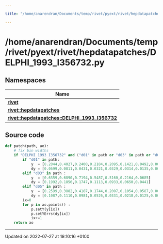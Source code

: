 ```yaml
---

title: "/home/anarendran/Documents/temp/rivet/pyext/rivet/hepdatapatches/DELPHI_1993_I356732.py"

---
```


# /home/anarendran/Documents/temp/rivet/pyext/rivet/hepdatapatches/DELPHI_1993_I356732.py



## Namespaces

| Name           |
| -------------- |
| **[rivet](http://example.org/namespaces/namespacerivet/)**  |
| **[rivet::hepdatapatches](http://example.org/namespaces/namespacerivet_1_1hepdatapatches/)**  |
| **[rivet::hepdatapatches::DELPHI_1993_I356732](http://example.org/namespaces/namespacerivet_1_1hepdatapatches_1_1delphi__1993__i356732/)**  |




## Source code

```python
def patch(path, ao):
    # fix bin widths
    if "DELPHI_1993_I356732" and ("d01" in path or "d03" in path or "d05" in path):
        if "d01" in path: 
            y  = [0.2044,0.4027,0.2400,0.2104,0.2095,0.1421,0.0492,0.0051]
            dy = [0.0699,0.0811,0.0431,0.0321,0.0329,0.0314,0.0135,0.0063]
        elif "d03" in path :
            y  = [0.6359,0.6890,0.7194,0.5487,0.5160,0.2164,0.0685]
            dy = [0.1992,0.1856,0.1747,0.1113,0.0933,0.0650,0.0441]
        elif "d05" in path :
            y  = [0.2599,0.3882,0.4187,0.1744,0.2007,0.1054,0.0587,0.0073]
            dy = [0.1087,0.1110,0.0981,0.0526,0.0331,0.0218,0.0125,0.0056]
        ix=0
        for p in ao.points() :
            p.setY(y[ix])
            p.setYErrs(dy[ix])
            ix+=1
    return ao
```


-------------------------------

Updated on 2022-07-27 at 19:10:16 +0100
